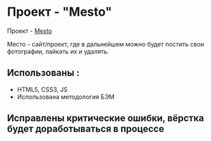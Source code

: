 # Проект - "Mesto"
Проект - [Mesto](https://bmstustudent.github.io/mesto/index.html)

Место - сайт/проект, где в дальнейшем можно будет постить свои фотографии, лайкать их и удалять.

## Использованы :
 - HTML5, CSS3, JS
 - Использована методология БЭМ

## Исправлены критические ошибки, вёрстка будет доработываться в процессе

